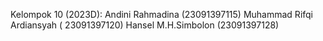 Kelompok 10 (2023D):
Andini Rahmadina (23091397115)
Muhammad Rifqi Ardiansyah ( 23091397120)
Hansel M.H.Simbolon  (23091397128)
